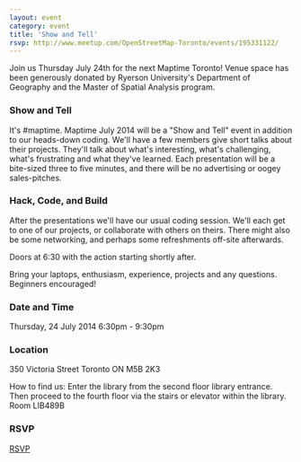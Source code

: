 ```yaml
---
layout: event
category: event
title: 'Show and Tell'
rsvp: http://www.meetup.com/OpenStreetMap-Toronto/events/195331122/
---
```


Join us Thursday July 24th for the next Maptime Toronto! Venue space has been generously donated by Ryerson University's Department of Geography and the Master of Spatial Analysis program.

### Show and Tell

It's #maptime.  Maptime July 2014 will be a "Show and Tell" event in addition to our heads-down coding.  We'll have a few members give short talks about their projects.  They'll talk about what's interesting, what's challenging, what's frustrating and what they've learned.  Each presentation will be a bite-sized three to five minutes, and there will be no advertising or oogey sales-pitches.

### Hack, Code, and Build

After the presentations we'll have our usual coding session. We'll each get to one of our projects, or collaborate with others on theirs.  There might also be some networking, and perhaps some refreshments off-site afterwards.

Doors at 6:30 with the action starting shortly after. 

Bring your laptops, enthusiasm, experience, projects and any questions. Beginners encouraged!

### Date and Time

Thursday, 24 July 2014
6:30pm - 9:30pm

### Location

350 Victoria Street
Toronto ON  M5B 2K3

How to find us: Enter the library from the second floor library entrance.  Then proceed to the fourth floor via the stairs or elevator within the library. Room LIB489B

### RSVP 

[RSVP](http://www.meetup.com/OpenStreetMap-Toronto/events/195331122/)

